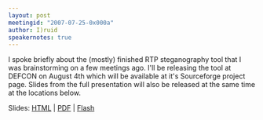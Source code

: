 ```yaml
---
layout: post
meetingid: "2007-07-25-0x000a"
author: I)ruid
speakernotes: true
---
```


I spoke briefly about the (mostly) finished RTP steganography tool that
I was brainstorming on a few meetings ago. I'll be releasing the tool at
DEFCON on August 4th which will be available at it's Sourceforge project
page. Slides from the full presentation will also be released at the
same time at the locations below.

Slides:
[HTML](http://druid.caughq.org/presentations/Real-time-Steganography-with-RTP/) | [PDF](http://druid.caughq.org/presentations/Real-time-Steganography-with-RTP.pdf) | [Flash](http://druid.caughq.org/presentations/Real-time-Steganography-with-RTP.swf)


